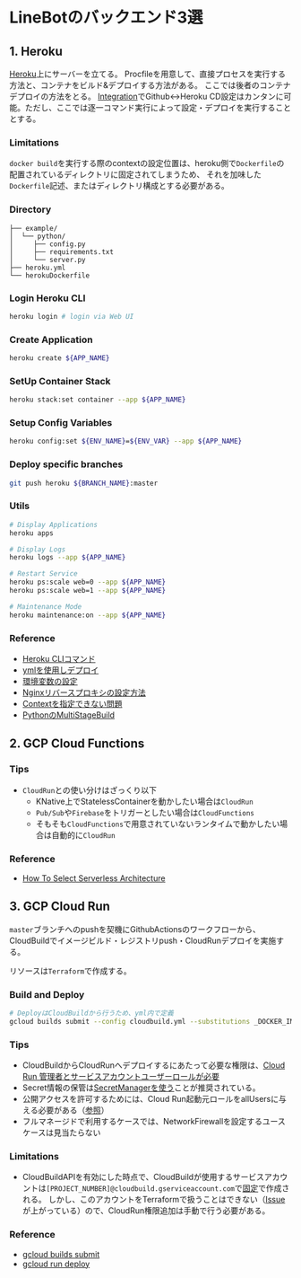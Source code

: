 # LineBotのバックエンド3選

## 1. Heroku

[Heroku](https://dashboard.heroku.com/)上にサーバーを立てる。
Procfileを用意して、直接プロセスを実行する方法と、コンテナをビルド&デプロイする方法がある。
ここでは後者のコンテナデプロイの方法をとる。
[Integration](https://devcenter.heroku.com/articles/github-integration)でGithub<->Heroku CD設定はカンタンに可能。ただし、ここでは逐一コマンド実行によって設定・デプロイを実行することとする。

### Limitations

`docker build`を実行する際のcontextの設定位置は、heroku側で`Dockerfile`の配置されているディレクトリに固定されてしまうため、
それを加味した`Dockerfile`記述、またはディレクトリ構成とする必要がある。

### Directory

```text
├── example/
│  └── python/
│     ├── config.py
│     ├── requirements.txt
│     └── server.py
├── heroku.yml
└── herokuDockerfile
```

### Login Heroku CLI

```bash
heroku login # login via Web UI
```

### Create Application

```bash
heroku create ${APP_NAME}
```

### SetUp Container Stack

```bash
heroku stack:set container --app ${APP_NAME}
```

### Setup Config Variables

```bash
heroku config:set ${ENV_NAME}=${ENV_VAR} --app ${APP_NAME}
```

### Deploy specific branches

```bash
git push heroku ${BRANCH_NAME}:master
```

### Utils

```bash
# Display Applications
heroku apps

# Display Logs
heroku logs --app ${APP_NAME}

# Restart Service
heroku ps:scale web=0 --app ${APP_NAME}
heroku ps:scale web=1 --app ${APP_NAME}

# Maintenance Mode
heroku maintenance:on --app ${APP_NAME}
```

### Reference

- [Heroku CLIコマンド](https://devcenter.heroku.com/articles/heroku-cli-commands)
- [ymlを使用しデプロイ](https://devcenter.heroku.com/articles/build-docker-images-heroku-yml)
- [環境変数の設定](https://devcenter.heroku.com/articles/config-vars)
- [Nginxリバースプロキシの設定方法](https://help.heroku.com/YTWRHLVH/how-do-i-make-my-nginx-proxy-connect-to-a-heroku-app-behind-heroku-ssl)
- [Contextを指定できない問題](https://devcenter.heroku.com/articles/build-docker-images-heroku-yml#known-issues-and-limitations)
- [PythonのMultiStageBuild](https://ep2019.europython.eu/media/conference/slides/PAgMWev-securely-executing-python-machine-learning-models-with-distrol_lAycpRP.pdf)

## 2. GCP Cloud Functions

### Tips

- `CloudRun`との使い分けはざっくり以下
  - KNative上でStatelessContainerを動かしたい場合は`CloudRun`
  - `Pub/Sub`や`Firebase`をトリガーとしたい場合は`CloudFunctions`
  - そもそも`CloudFunctions`で用意されていないランタイムで動かしたい場合は自動的に`CloudRun`

### Reference

- [How To Select Serverless Architecture](https://cloud.google.com/serverless-options/?hl=ja)

## 3. GCP Cloud Run

`master`ブランチへのpushを契機にGithubActionsのワークフローから、
CloudBuildでイメージビルド・レジストリpush・CloudRunデプロイを実施する。

リソースは`Terraform`で作成する。

### Build and Deploy

```bash
# DeployはCloudBuildから行うため、yml内で定義
gcloud builds submit --config cloudbuild.yml --substitutions _DOCKER_IMAGE_TAG=${TAG}
```

### Tips

- CloudBuildからCloudRunへデプロイするにあたって必要な権限は、[Cloud Run 管理者とサービスアカウントユーザーロールが必要](https://cloud.google.com/cloud-build/docs/deploying-builds/deploy-cloud-run?hl=ja#continuous-iam)
- Secret情報の保管は[SecretManagerを使う](https://cloud.google.com/run/docs/configuring/environment-variables?hl=ja)ことが推奨されている。
- 公開アクセスを許可するためには、Cloud Run起動元ロールをallUsersに与える必要がある（[参照](https://cloud.google.com/run/docs/authenticating/public?hl=ja)）
- フルマネージドで利用するケースでは、NetworkFirewallを設定するユースケースは見当たらない

### Limitations

- CloudBuildAPIを有効にした時点で、CloudBuildが使用するサービスアカウントは`[PROJECT_NUMBER]@cloudbuild.gserviceaccount.com`で[固定](https://cloud.google.com/cloud-build/docs/securing-builds/set-service-account-permissions)で作成される。
しかし、このアカウントをTerraformで扱うことはできない（[Issue](https://github.com/hashicorp/terraform-provider-google/issues/5359)が上がっている）ので、CloudRun権限追加は手動で行う必要がある。

### Reference

- [gcloud builds submit](https://cloud.google.com/sdk/gcloud/reference/builds/submit?hl=ja)
- [gcloud run deploy](https://cloud.google.com/sdk/gcloud/reference/run/deploy)
